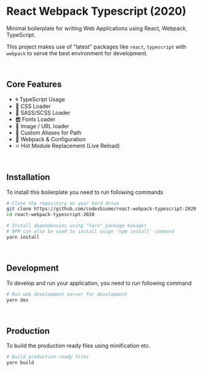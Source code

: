 # React Webpack Typescript (2020)

Minimal boilerplate for writing Web Applications using React, Webpack, TypeScript.

This project makes use of "latest" packages like `react`, `typescript` with `webpack` to serve the best environment for development.

<br>

## Core Features

- 🌀 TypeScript Usage
- 🎨 CSS Loader
- 🎨 SASS/SCSS Loader
- 🆎 Fonts Loader
- 🔗 Image / URL loader
- 🧰 Custom Aliases for Path
- 🔱 Webpack & Configuration
- 🔥 Hot Module Replacement (Live Reload)

<br />

## Installation

To install this boilerplate you need to run following commands

```bash
# Clone the repository on your hard drive
git clone https://github.com/codesbiome/react-webpack-typescript-2020
cd react-webpack-typescript-2020

# Install dependencies using "Yarn" package manager
# NPM can also be used to install usign 'npm install' command
yarn install
```

<br />

## Development

To develop and run your application, you need to run following command

```bash
# Run web development server for development
yarn dev
```

<br />

## Production

To build the production ready files using minification etc.

```bash
# Build production ready files
yarn build
```

